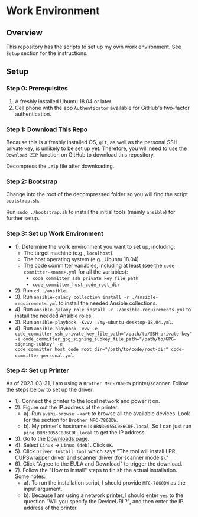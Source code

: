 # Work Environment

## Overview

This repository has the scripts to set up my own work environment. See `Setup` section for the instructions.

## Setup

### Step 0: Prerequisites

1. A freshly installed Ubuntu 18.04 or later.
2. Cell phone with the app `Authenticator` available for GitHub's two-factor authentication.

### Step 1: Download This Repo

Because this is a freshly installed OS, `git`, as well as the personal SSH private key, is unlikely to be set up yet. Therefore, you will need to use the `Download ZIP` function on GitHub to download this repository.

Decompress the `.zip` file after downloading.

### Step 2: Bootstrap

Change into the root of the decompressed folder so you will find the script `bootstrap.sh`.

Run `sudo ./bootstrap.sh` to install the initial tools (mainly `ansible`) for further setup.

### Step 3: Set up Work Environment

- 1). Determine the work environment you want to set up, including:
  - The target machine (e.g., `localhost`).
  - The host operating system (e.g., Ubuntu 18.04).
  - The code committer variables, including at least (see the `code-committer-<name>.yml` for all the variables):
    - `code_committer_ssh_private_key_file_path`
    - `code_committer_host_code_root_dir`
- 2). Run `cd ./ansible`.
- 3). Run `ansible-galaxy collection install -r ./ansible-requirements.yml` to install the needed Ansible collections.
- 4). Run `ansible-galaxy role install -r ./ansible-requirements.yml` to install the needed Ansible roles.
- 3). Run `ansible-playbook -Kvvv ./my-ubuntu-desktop-18.04.yml`.
- 4). Run `ansible-playbook -vvv -e code_committer_ssh_private_key_file_path="/path/to/SSH-private-key" -e code_committer_gpg_signing_subkey_file_path="/path/to/GPG-signing-subkey" -e code_committer_host_code_root_dir="/path/to/code/root-dir" code-committer-personal.yml`.

### Step 4: Set up Printer

As of 2023-03-31, I am using a `Brother MFC-7860DW` printer/scanner. Follow the steps below to set up the driver:

- 1). Connect the printer to the local network and power it on.
- 2). Figure out the IP address of the printer:
  - a). Run `avahi-browse -kart` to browse all the available devices. Look for the section for `Brother MFC-7860DW`.
  - b). My printer's hostname is `BRN30055C086C0F.local`. So I can just run `ping BRN30055C086C0F.local` to get the IP address.
- 3). Go to the [Downloads page](https://support.brother.com/g/b/downloadtop.aspx?c=us&lang=en&prod=mfc7860dw_all).
- 4). Select `Linux` -> `Linux (deb)`. Click `OK`.
- 5). Click `Driver Install Tool` which says "The tool will install LPR, CUPSwrapper driver and scanner driver (for scanner models)."
- 6). Click "Agree to the EULA and Download" to trigger the download.
- 7). Follow the "How to Install" steps to finish the actual installation. Some notes:
  - a). To run the installation script, I should provide `MFC-7860DW` as the input argument.
  - b). Because I am using a network printer, I should enter `yes` to the question "Will you specify the DeviceURI ?", and then enter the IP address of the printer.
